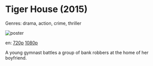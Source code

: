 # Tiger House (2015)

Genres: drama, action, crime, thriller

![poster](http://image.tmdb.org/t/p/w500/odP83vvEMsc7cKxGwsXBhA628G6.jpg)

en:
  [720p](magnet:?xt=urn:btih:E90EE4EF5D6A7BA89285568009ABB3A10221798C&tr=udp://glotorrents.pw:6969/announce&tr=udp://tracker.opentrackr.org:1337/announce&tr=udp://torrent.gresille.org:80/announce&tr=udp://tracker.openbittorrent.com:80&tr=udp://tracker.coppersurfer.tk:6969&tr=udp://tracker.leechers-paradise.org:6969&tr=udp://p4p.arenabg.ch:1337&tr=udp://tracker.internetwarriors.net:1337)
  [1080p](magnet:?xt=urn:btih:ABF5F1145DAF42F65D9F7211774ABE4B9E46B93C&tr=udp://glotorrents.pw:6969/announce&tr=udp://tracker.opentrackr.org:1337/announce&tr=udp://torrent.gresille.org:80/announce&tr=udp://tracker.openbittorrent.com:80&tr=udp://tracker.coppersurfer.tk:6969&tr=udp://tracker.leechers-paradise.org:6969&tr=udp://p4p.arenabg.ch:1337&tr=udp://tracker.internetwarriors.net:1337)
  


A young gymnast battles a group of bank robbers at the home of her boyfriend.